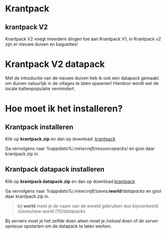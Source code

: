 # Krantpack
## krantpack V2

Krantpack V2 voegt meerdere dingen toe aan Krantpack V1, in Krantpack v2 zijn er nieuwe duiven en baguettes!

# Krantpack V2 datapack
Met de introductie van de nieuwe duiven heb ik ook een datapack gemaakt om duiven natuurlijk in de villages te laten spawnen! Hierdoor wordt wel de locale kattenpopulatie vermindert.

# Hoe moet ik het installeren?
## Krantpack installeren
Klik op **krantpack.zip** en dan op download. [krantpack](https://github.com/xxxteuntacion/krantpack/blob/master/krantpack.zip)

Ga vervolgens naar *%appdata%/.minecraft/resourcepacks/* en gooi daar krantpack.zip in.

## Krantpack datapack installeren
Klik op **krantpack datapack.zip** en dan op download.[krantpack](https://github.com/xxxteuntacion/krantpack/blob/master/krantpack%20datapack.zip)

Ga vervolgens naar *%appdata%/.minecraft/saves/**world**/datapacks* en gooi daar krantpack.zip in.

> bij **world** moet je de naam van de wereld gebruiken dus bijvoorbeeld: */saves/new world (11)/datapacks*

Bij servers moet je het zelfde doen aleen moet je */reload* doen of *de server opnieuw opstarten* om de datapack te laten werken.
